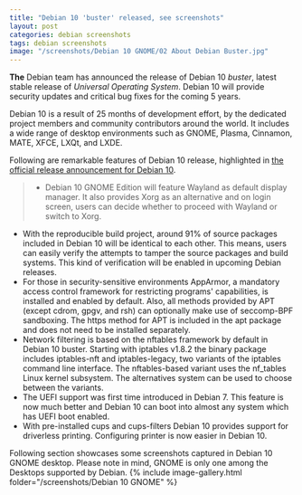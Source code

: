 ```yaml
---
title: "Debian 10 'buster' released, see screenshots"
layout: post
categories: debian screenshots
tags: debian screenshots
image: "/screenshots/Debian 10 GNOME/02 About Debian Buster.jpg"
---
```


**The** Debian team has announced the release of Debian 10 *buster*, latest stable release of *Universal Operating System*. Debian 10 will provide security updates and critical bug fixes for the coming 5 years.

Debian 10 is a result of 25 months of development effort, by the dedicated project members and community contributors around the world. It includes a wide range of desktop environments such as GNOME, Plasma, Cinnamon, MATE, XFCE, LXQt, and LXDE.

Following are remarkable features of Debian 10 release, highlighted in [the official release announcement for Debian 10](https://www.debian.org/News/2019/20190706).
> - Debian 10 GNOME Edition will feature Wayland as default display manager. It also provides Xorg as an alternative and on login screen, users can decide whether to proceed with Wayland or switch to Xorg.
- With the reproducible build project, around 91% of source packages included in Debian 10 will be identical to each other. This means, users can easily verify the attempts to tamper the source packages and build systems. This kind of verification will be enabled in upcoming Debian releases.
- For those in security-sensitive environments AppArmor, a mandatory access control framework for restricting programs' capabilities, is installed and enabled by default. Also, all methods provided by APT (except cdrom, gpgv, and rsh) can optionally make use of seccomp-BPF sandboxing. The https method for APT is included in the apt package and does not need to be installed separately.
- Network filtering is based on the nftables framework by default in Debian 10 buster. Starting with iptables v1.8.2 the binary package includes iptables-nft and iptables-legacy, two variants of the iptables command line interface. The nftables-based variant uses the nf_tables Linux kernel subsystem. The alternatives system can be used to choose between the variants.
- The UEFI support was first time introduced in Debian 7. This feature is now much better and Debian 10 can boot into almost any system which has UEFI boot enabled.
- With pre-installed cups and cups-filters Debian 10 provides support for driverless printing. Configuring printer is now easier in Debian 10.

Following section showcases some screenshots captured in Debian 10 GNOME desktop. Please note in mind, GNOME is only one among the Desktops supported by Debian.
{% include image-gallery.html folder="/screenshots/Debian 10 GNOME" %}
